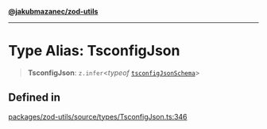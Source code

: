 [**@jakubmazanec/zod-utils**](../README.md)

---

# Type Alias: TsconfigJson

> **TsconfigJson**: `z.infer`\<_typeof_ [`tsconfigJsonSchema`](../variables/tsconfigJsonSchema.md)\>

## Defined in

[packages/zod-utils/source/types/TsconfigJson.ts:346](https://github.com/jakubmazanec/tools/blob/3e339f67fc5b5cd011c28acb315570a2f29efedc/packages/zod-utils/source/types/TsconfigJson.ts#L346)
